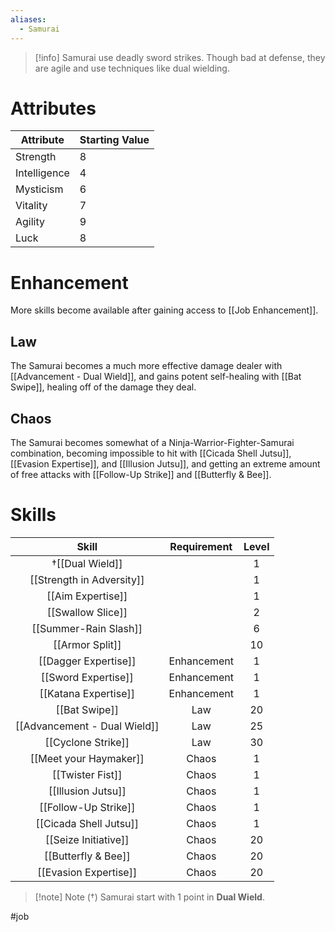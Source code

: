 ```yaml
---
aliases:
  - Samurai
---
```

>[!info]
>Samurai use deadly sword strikes.
>Though bad at defense, they are agile and use techniques like dual wielding.
# Attributes
| Attribute    | Starting Value |
| ------------ | -------------- |
| Strength     | 8              |
| Intelligence | 4              |
| Mysticism    | 6              |
| Vitality     | 7              |
| Agility      | 9              |
| Luck         | 8              |
# Enhancement
More skills become available after gaining access to [[Job Enhancement]].
## Law
The Samurai becomes a much more effective damage dealer with [[Advancement - Dual Wield]], and gains potent self-healing with [[Bat Swipe]], healing off of the damage they deal.
## Chaos
The Samurai becomes somewhat of a Ninja-Warrior-Fighter-Samurai combination, becoming impossible to hit with [[Cicada Shell Jutsu]], [[Evasion Expertise]], and [[Illusion Jutsu]], and getting an extreme amount of free attacks with [[Follow-Up Strike]] and [[Butterfly & Bee]].
# Skills
|            Skill            | Requirement | Level |
|:---------------------------:|:-----------:|:-----:|
|       †[[Dual Wield]]        |             |   1   |
|  [[Strength in Adversity]]  |             |   1   |
|      [[Aim Expertise]]      |             |   1   |
|      [[Swallow Slice]]      |             |   2   |
|    [[Summer-Rain Slash]]    |             |   6   |
|       [[Armor Split]]       |             |  10   |
|    [[Dagger Expertise]]     | Enhancement |   1   |
|     [[Sword Expertise]]     | Enhancement |   1   |
|    [[Katana Expertise]]     | Enhancement |   1   |
|        [[Bat Swipe]]        |     Law     |  20   |
| [[Advancement - Dual Wield]] |     Law     |  25   |
|     [[Cyclone Strike]]      |     Law     |  30   |
|   [[Meet your Haymaker]]    |    Chaos    |   1   |
|      [[Twister Fist]]       |    Chaos    |   1   |
|     [[Illusion Jutsu]]      |    Chaos    |   1   |
|    [[Follow-Up Strike]]     |    Chaos    |   1   |
|   [[Cicada Shell Jutsu]]    |    Chaos    |   1   |
|    [[Seize Initiative]]     |    Chaos    |  20   |
|     [[Butterfly & Bee]]     |    Chaos    |  20   |
|    [[Evasion Expertise]]    |    Chaos    |  20   |

> [!note] Note (†)
> Samurai start with 1 point in **Dual Wield**.

#job